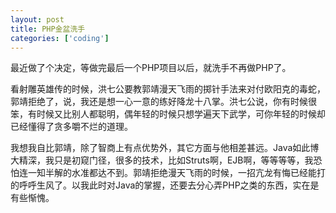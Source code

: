 ```yaml
---
layout: post
title: PHP金盆洗手
categories: ['coding']
---
```



最近做了个决定，等做完最后一个PHP项目以后，就洗手不再做PHP了。

看射雕英雄传的时候，洪七公要教郭靖漫天飞雨的掷针手法来对付欧阳克的毒蛇，郭靖拒绝了，说，我还是想一心一意的练好降龙十八掌。洪七公说，你有时候很笨，有时候又比别人都聪明，偶年轻的时候只想学遍天下武学，可你年轻的时候却已经懂得了贪多嚼不烂的道理。

我想我自比郭靖，除了智商上有点优势外，其它方面与他相差甚远。Java如此博大精深，我只是初窥门径，很多的技术，比如Struts啊，EJB啊，等等等等，我恐怕连一知半解的水准都达不到。郭靖拒绝漫天飞雨的时候，一招亢龙有悔已经能打的呼呼生风了。以我此时对Java的掌握，还要去分心弄PHP之类的东西，实在是有些惭愧。

